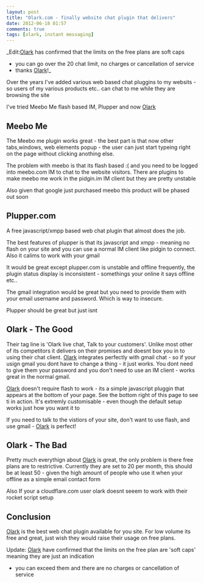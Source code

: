 ```yaml
---
layout: post
title: "Olark.com - finally website chat plugin that delivers"
date: 2012-06-18 01:57
comments: true
tags: [olark, instant messaging]
---
```

_Edit:[Olark] has confirmed that the limits on the free plans are soft caps 
- you can go over the 20 chat limit,  no charges or cancellation of service
-  thanks [Olark]!_

Over the years I've added various web based chat pluggins to my websits - so users of my various products etc..
can chat to me while they are browsing the site

I've tried Meebo Me flash based IM, Plupper and now [Olark]

Meebo Me
---
The Meebo me plugin works great - the best part is that now other tabs,windows,
web elements popup - the user can just start typeing right on the page
without clicking anothing else.  

The problem with meebo is that its flash based :( and you need to be logged into meebo.com IM to chat to the
website visitors. There are plugins to make meebo me work in the pidgin.im IM client but they are pretty unstable

Also given that google just purchased meebo this product will be phased out soon

Plupper.com
---
A free javascript/xmpp based web chat plugin that almost does the job. 

The best features of plupper is that its javascript and xmpp - meaning no flash on your site and you can use a normal
IM client like pidgin to connect. Also it calims to work with your gmail

It would be great except plupper.com is unstable and offline frequently,
the plugin status display is inconsistent - somethings your online it says offline etc.. 

The gmail integration would be great but you need to provide them with your email username and password. Which is way to insecure.

Plupper should be great but just isnt

Olark - The Good
---

Their  tag line is 'Olark live chat, Talk to your customers'. Unlike most other of its competitors it delivers on their promises
and doesnt box you in to using their chat client.  [Olark] integrates perfectly with gmail chat - so if your usign gmail 
you dont have to change a thing - it just works.  You dont need to give them your password and you don't need to use an IM client - 
works great in the normal gmail.

[Olark] doesn't require flash to work - its a simple javascript pluggin that appears at the bottom of your page.  See the bottom right of this page to see ti in action.
It's extremly customisable - even though the default setup works just how you want it to

If you need to talk to the vistiors of your site, don't want to use flash, and use gmail -  [Olark] is perfect!

Olark - The Bad
---
Pretty much everythign about [Olark] is great, the only problem is there free plans are to restrictive.  Currently they are set to 20 per month,
this should be at least 50 - given the high amount of people who use it when your offline as a simple email contact form

Also If your a cloudflare.com user olark doesnt seeem to work with their rocket script setup

Conclusion
---

[Olark] is the best web chat plugin available for you site.  For low volume its free and great, just wish they would raise their usage on free plans.

Update: [Olark] have confirmed that the limits on the free plan are 'soft caps' meaning they are just an indication
- you can exceed them and there are no charges or cancellation of service

[Olark]: http://www.olark.com/?rid=1449-689-10-9758-link "Olark"